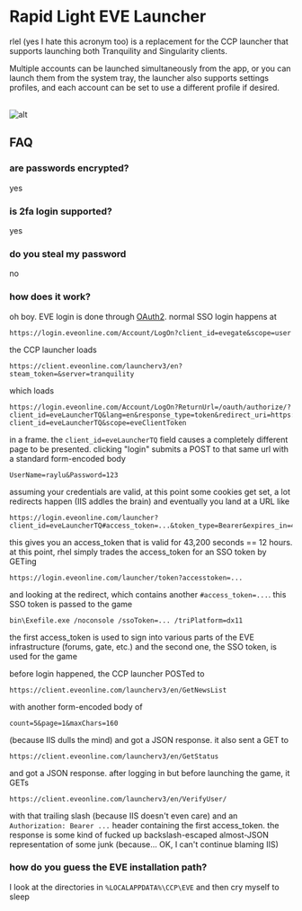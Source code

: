 # Rapid Light EVE Launcher

rlel (yes I hate this acronym too) is a replacement for the CCP launcher that supports launching both 
Tranquility and Singularity clients.

Multiple accounts can be launched simultaneously from the app, or you can launch them from the system tray, the launcher also supports settings profiles, and each account can be set to use a different profile if desired.

<br>![alt](https://i.imgur.com/QtaQu9o.png)

## FAQ

### are passwords encrypted?

yes

### is 2fa login supported?

yes

### do you steal my password

no

### how does it work?

oh boy. EVE login is done through [OAuth2](http://community.eveonline.com/news/news-channels/eve-online-news/single-sign-on-comes-to-account-management/). normal SSO login happens at

    https://login.eveonline.com/Account/LogOn?client_id=evegate&scope=user

the CCP launcher loads

    https://client.eveonline.com/launcherv3/en?steam_token=&server=tranquility

which loads

    https://login.eveonline.com/Account/LogOn?ReturnUrl=/oauth/authorize/?client_id=eveLauncherTQ&lang=en&response_type=token&redirect_uri=https://login.eveonline.com/launcher?client_id=eveLauncherTQ&scope=eveClientToken

in a frame. the `client_id=eveLauncherTQ` field causes a completely different page to be presented. clicking "login" submits a POST to that same url with a standard form-encoded body

    UserName=raylu&Password=123

assuming your credentials are valid, at this point some cookies get set, a lot redirects happen (IIS addles the brain) and eventually you land at a URL like

    https://login.eveonline.com/launcher?client_id=eveLauncherTQ#access_token=...&token_type=Bearer&expires_in=43200

this gives you an access\_token that is valid for 43,200 seconds == 12 hours. at this point, rhel simply trades the access\_token for an SSO token by GETing

    https://login.eveonline.com/launcher/token?accesstoken=...

and looking at the redirect, which contains another `#access_token=...`. this SSO token is passed to the game

    bin\Exefile.exe /noconsole /ssoToken=... /triPlatform=dx11

the first access\_token is used to sign into various parts of the EVE infrastructure (forums, gate, etc.) and the second one, the SSO token, is used for the game

before login happened, the CCP launcher POSTed to

    https://client.eveonline.com/launcherv3/en/GetNewsList

with another form-encoded body of

    count=5&page=1&maxChars=160

(because IIS dulls the mind) and got a JSON response. it also sent a GET to

    https://client.eveonline.com/launcherv3/en/GetStatus

and got a JSON response. after logging in but before launching the game, it GETs

    https://client.eveonline.com/launcherv3/en/VerifyUser/

with that trailing slash (because IIS doesn't even care) and an `Authorization: Bearer ...` header containing the first access\_token. the response is some kind of fucked up backslash-escaped almost-JSON representation of some junk (because... OK, I can't continue blaming IIS)

### how do you guess the EVE installation path?

I look at the directories in `%LOCALAPPDATA%\CCP\EVE` and then cry myself to sleep
